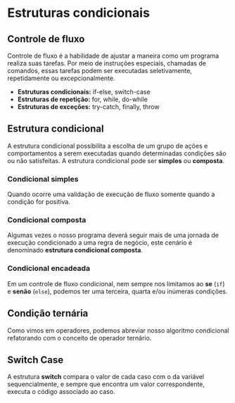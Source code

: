 # Estruturas condicionais

## Controle de fluxo

Controle de fluxo é a habilidade de ajustar a maneira como um programa realiza suas tarefas. Por meio de instruções especiais, chamadas de comandos, essas tarefas podem ser executadas seletivamente, repetidamente ou excepcionalmente.

- **Estruturas condicionais:** if-else, switch-case
- **Estruturas de repetição:** for, while, do-while
- **Estruturas de exceções:** try-catch, finally, throw

## Estrutura condicional

A estrutura condicional possibilita a escolha de um grupo de ações e comportamentos a serem executadas quando determinadas condições são ou não satisfeitas. A estrutura condicional pode ser **simples** ou **composta**.

### Condicional simples

Quando ocorre uma validação de execução de fluxo somente quando a condição for positiva.

### Condicional composta

Algumas vezes o nosso programa deverá seguir mais de uma jornada de execução condicionado a uma regra de negócio, este cenário é denominado **estrutura condicional composta**.

### Condicional encadeada

Em um controle de fluxo condicional, nem sempre nos limitamos ao **se** (`if`) e **senão** (`else`), podemos ter uma terceira, quarta e/ou inúmeras condições.

## Condição ternária

Como vimos em operadores, podemos abreviar nosso algoritmo condicional refatorando com o conceito de operador ternário.

## Switch Case

A estrutura **switch** compara o valor de cada caso com o da variável sequencialmente, e sempre que encontra um valor correspondente, executa o código associado ao caso.